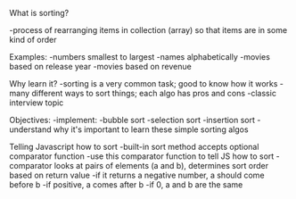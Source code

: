 What is sorting?

-process of rearranging items in collection (array) so that items are in some kind of order

Examples:
-numbers smallest to largest
-names alphabetically
-movies based on release year
-movies based on revenue

Why learn it?
-sorting is a very common task; good to know how it works
-many different ways to sort things; each algo has pros and cons
-classic interview topic

Objectives:
-implement:
  -bubble sort
  -selection sort
  -insertion sort
-understand why it's important to learn these simple sorting algos

Telling Javascript how to sort
-built-in sort method accepts optional comparator function
-use this comparator function to tell JS how to sort
-comparator looks at pairs of elements (a and b), determines sort order
  based on return value
  -if it returns a negative number, a should come before b
  -if positive, a comes after b
  -if 0, a and b are the same

